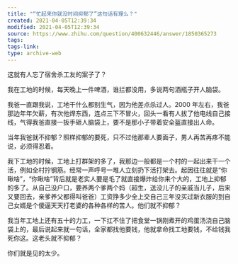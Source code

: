 ```yaml
---
title: "“忙起来你就没时间抑郁了”这句话有理么？"
created: 2021-04-05T12:39:34
modified: 2021-04-05T12:39:34
source: https://www.zhihu.com/question/400632446/answer/1850365273
tags:
tags-link:
type: archive-web
---
```

这就有人忘了宿舍杀工友的案子了？

我在工地的时候，每天晚上一件啤酒，谁拦都没用，多说两句酒瓶子开人脑袋。

我爸一直跟我说，工地干什么都别生气，因为他差点杀过人。2000 年左右，我爸那边年年欠薪，有次他焊东西，连点三下不冒火，回头一看有人拔了他电线自己接线，气得我爸直接一扳手砸人脑袋上，要不是那小子带着安全盔直接出人命。

当年我爸就不抑郁？照样抑郁的要死，只不过他那辈人要面子，男人再苦再疼不能说，必须得忍着。

我下工地的时候，工地上打群架的多了，我那边一般都是一个村的一起出来干一个活，例如全村拧钢筋。经常一声呼号一堆人立刻扔下活打架去。起因往往就是“你瞅啥”，“你瞅啥”背后就是老实人要是毛了就直接爆炸给你来个大的，工地上抑郁的多了。从自己没户口，要养两个爹两个妈（超生，送没儿子的亲戚当儿子，后来又要回去，亲爹养父都得叫爸爸）工资挣多少全上交自己三年没买过新衣服的到自己女婿是个傻逼天天打老婆的各种各样的苦人。他们就不抑郁？

我当年工地上还有五十的力工，一下扛不住了把食堂一锅刚煮开的鸡蛋汤浇自己脑袋上的，最后说起来就一句话，全家都找他要钱，他就拿命找工地要钱，不给钱我死你这。这老头就不抑郁？

你们就是见的太少。
